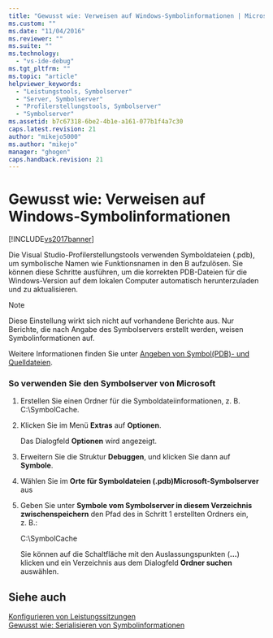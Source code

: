 ```yaml
---
title: "Gewusst wie: Verweisen auf Windows-Symbolinformationen | Microsoft Docs"
ms.custom: ""
ms.date: "11/04/2016"
ms.reviewer: ""
ms.suite: ""
ms.technology: 
  - "vs-ide-debug"
ms.tgt_pltfrm: ""
ms.topic: "article"
helpviewer_keywords: 
  - "Leistungstools, Symbolserver"
  - "Server, Symbolserver"
  - "Profilerstellungstools, Symbolserver"
  - "Symbolserver"
ms.assetid: b7c67318-6be2-4b1e-a161-077b1f4a7c30
caps.latest.revision: 21
author: "mikejo5000"
ms.author: "mikejo"
manager: "ghogen"
caps.handback.revision: 21
---
```

# Gewusst wie: Verweisen auf Windows-Symbolinformationen
[!INCLUDE[vs2017banner](../code-quality/includes/vs2017banner.md)]

Die Visual Studio\-Profilerstellungstools verwenden Symboldateien \(.pdb\), um symbolische Namen wie Funktionsnamen in den B aufzulösen.  Sie können diese Schritte ausführen, um die korrekten PDB\-Dateien für die Windows\-Version auf dem lokalen Computer automatisch herunterzuladen und zu aktualisieren.  
  
> [!NOTE]
>  Diese Einstellung wirkt sich nicht auf vorhandene Berichte aus.  Nur Berichte, die nach Angabe des Symbolservers erstellt werden, weisen Symbolinformationen auf.  
  
 Weitere Informationen finden Sie unter [Angeben von Symbol\(PDB\)\- und Quelldateien](../debugger/specify-symbol-dot-pdb-and-source-files-in-the-visual-studio-debugger.md).  
  
### So verwenden Sie den Symbolserver von Microsoft  
  
1.  Erstellen Sie einen Ordner für die Symboldateiinformationen, z. B. C:\\SymbolCache.  
  
2.  Klicken Sie im Menü **Extras** auf **Optionen**.  
  
     Das Dialogfeld **Optionen** wird angezeigt.  
  
3.  Erweitern Sie die Struktur **Debuggen**, und klicken Sie dann auf **Symbole**.  
  
4.  Wählen Sie im **Orte für Symboldateien \(.pdb\)Microsoft\-Symbolserver** aus  
  
5.  Geben Sie unter **Symbole vom Symbolserver in diesem Verzeichnis zwischenspeichern** den Pfad des in Schritt 1 erstellten Ordners ein, z. B.:  
  
     C:\\SymbolCache  
  
     Sie können auf die Schaltfläche mit den Auslassungspunkten \(**...**\) klicken und ein Verzeichnis aus dem Dialogfeld **Ordner suchen** auswählen.  
  
## Siehe auch  
 [Konfigurieren von Leistungssitzungen](../profiling/configuring-performance-sessions.md)   
 [Gewusst wie: Serialisieren von Symbolinformationen](../profiling/how-to-serialize-symbol-information.md)